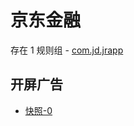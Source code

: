 # 京东金融

存在 1 规则组 - [com.jd.jrapp](/src/apps/com.jd.jrapp.ts)

## 开屏广告

- [快照-0](https://gkd-kit.gitee.io/import/13054174)
